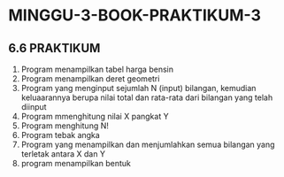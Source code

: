 # MINGGU-3-BOOK-PRAKTIKUM-3

## 6.6 PRAKTIKUM

1. Program menampilkan tabel harga bensin
2. Program menampilkan deret geometri
3. Program yang menginput sejumlah N (input) bilangan, kemudian keluaarannya berupa nilai total dan rata-rata dari bilangan yang telah diinput
4. Program mmenghitung nilai X pangkat Y
5. Program menghitung N!
6. Program tebak angka
7. Program yang menampilkan dan menjumlahkan semua bilangan yang terletak antara X dan Y
8. program menampilkan bentuk
